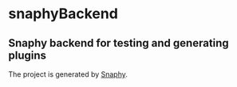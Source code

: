 #  snaphyBackend
## Snaphy backend for testing and generating plugins 


The project is generated by [Snaphy](http://snaphy.com).